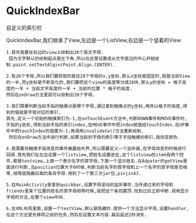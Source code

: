 # QuickIndexBar
自定义的索引栏

QuickIndexBar,我们继承了View,左边是一个ListView,右边是一个竖着的View

	1.首先我要在右边的view上绘制出26个英文字母.
	 因为文字默认的绘制起点是左下角,所以在这里设置成从文字底边的中心开始绘制.paint.setTextAlgin(Paint.Align.CENTER).

	2.有26个字母,所以我们要获取的是这26个字母的x,y坐标.那么x坐标是固定的,就是当前View的一半,而y坐标是不断变化的,我们要把这个view的高度等分成26块,那么y的坐标 = 格子高度的一半 + 当前文字高度的一半 + 当前的位置 * 格子的高度.
	然后在onDraw方法里就可以绘制出26个字母.

	3.我们需要判断当前手指的触摸点是哪个字母,通过拿到触摸点的y坐标,再除以格子的高度,得到的值就是字母对应的索引,
	首先,定义一个初始的触摸索引为-1,在onTouchEvent方法中,判断DOWN事件和MOVE事件时,手指的y坐标,得到当前手指的索引index,在MOVE事件中把index赋值给touchIndex.在UP事件中把touchIndex的值置为-1;再调用invalidate()方法重新绘制.
	 然后在onDraw方法中进行判断,如果当前的字母的索引等于手指触摸的索引,就改变颜色.

	4.我需要将触摸手指改变的事件暴露给外界,所以需要定义一个监听器,在字母改变的时候进行回调.首先我们在左边设置一个listview,把姓名设置进去,这个listview的item有两个控件,都是textview,上面一个表示名字的首字母,下面一个显示姓名.在Adpater的getView里面进行判断,当position位置大于0时候,判断当前名字的首字母和上一个名字的首字母是否相等,相等就隐藏后面的条目字母.用到了一个第三方jar包,pinjin4J.

	5.在MainActivity里拿到quickbar,设置字母滚动的监听事件.当传递过来的字母和friends里某个位置的姓名的首字母相等时候,就把这个条目置顶.找到过后立即中断.调用显示字母的方法,在整个view中间.

	6.在XML布局里面,设置一个textView,默认是隐藏的.提供一个方法显示字母,设置handler,在这个方法里先移除之前的任务,然后在设置文本内容.最后延迟2秒消失.
